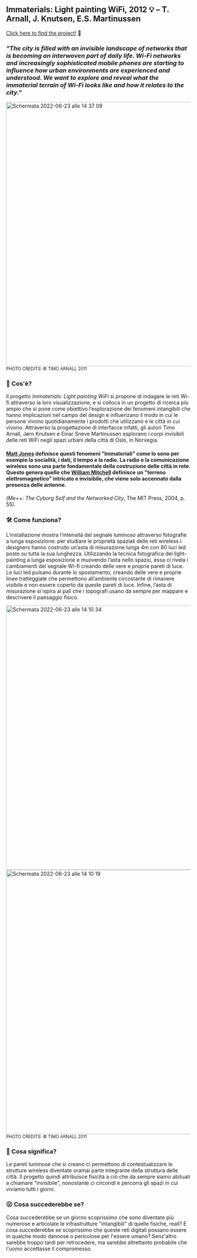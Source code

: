 ## Immaterials: Light painting WiFi, 2012 💡 – T. Arnall, J. Knutsen, E.S. Martinussen
[Click here to find the project!](https://divisare.com/projects/170526-einar-sneve-martinussen-jorn-knutsen-timo-arnall-immaterials-light-painting-wifi) 👀

### *"The city is filled with an invisible landscape of networks that is becoming an interwoven part of daily life. Wi-Fi networks and increasingly sophisticated mobile phones are starting to influence how urban environments are experienced and understood. We want to explore and reveal what the immaterial terrain of Wi-Fi looks like and how it relates to the city."*

<img width="719" alt="Schermata 2022-06-23 alle 14 37 09" src="https://user-images.githubusercontent.com/101177495/175300068-13687617-9e62-4884-8afb-d37a0aa6c1e0.png">
<sub>PHOTO CREDITS: © TIMO ARNALL 2011</sub>

### 🔎 Cos'è?

Il progetto *Immaterials: Light painting WiFi* si propone di indagare le reti Wi-fi attraverso la loro visualizzazione, e si colloca in un progetto di ricerca più ampio che si pone come obiettivo l’esplorazione dei fenomeni intangibili che hanno implicazioni nel campo del design e influenzano il modo in cui le persone vivono quotidianamente i prodotti che utilizzano e le città in cui vivono. Attraverso la progettazione di interfacce infatti, gli autori Timo Arnall, Jørn Knutsen e Einar Sneve Martinussen esplorano i corpi invisibili delle reti WiFi negli spazi urbani della città di Oslo, in Norvegia.

#### [Matt Jones](http://berglondon.com/studio/matt-jones/) definisce questi fenomeni "Immateriali" come lo sono per esempio la socialità, i dati, il tempo e la radio. La radio e la comunicazione wireless sono una parte fondamentale della costruzione delle città in rete. Questo genera quello che [William Mitchell](https://www.amazon.com/Me-Cyborg-Self-Networked-City/dp/0262633132) definisce un "terreno elettromagnetico" intricato e invisibile, che viene solo accennato dalla presenza delle antenne.
(*Me++: The Cyborg Self and the Networked City*, The MIT Press, 2004, p. 55).

### 🛠️ Come funziona?

L’installazione mostra l’intensità del segnale luminoso attraverso fotografie a lunga esposizione: per studiare le proprietà spaziali delle reti wireless i designers hanno costruito un’asta di misurazione lunga 4m con 80 luci led poste su tutta la sua lunghezza. Utilizzando la tecnica fotografica del light-painting a lunga esposizione e muovendo l’asta nello spazio, essa ci rivela i cambiamenti del segnale Wi-fi creando delle vere e proprie pareti di luce.  Le luci led pulsano durante lo spostamento, creando delle vere e proprie linee tratteggiate che permettono all’ambiente circostante di rimanere visibile e non essere coperto da queste pareti di luce. Infine, l’asta di misurazione si ispira ai pali che i topografi usano da sempre per mappare e descrivere il paesaggio fisico.

<img width="719" alt="Schermata 2022-06-23 alle 14 10 34" src="https://user-images.githubusercontent.com/101177495/175295525-4f40de2f-41eb-47cf-8369-08626772a94f.png">

 <img width="719" alt="Schermata 2022-06-23 alle 14 10 19" src="https://user-images.githubusercontent.com/101177495/175295563-745bffc6-4fe7-4c27-953f-846598c74890.png">
<sub>PHOTO CREDITS: © TIMO ARNALL 2011</sub>

### 🧐 Cosa significa?

Le pareti luminose che si creano ci permettono di contestualizzare le strutture wireless diventate oramai parte integrante della struttura delle città. Il progetto quindi attribuisce fisicità a ciò che da sempre siamo abituati a chiamare “invisibile”, nonostante ci circondi e percorra gli spazi in cui viviamo tutti i giorni.

### 😮 Cosa succederebbe se?

Cosa succederebbe se un giorno scoprissimo che sono diventate più numerose e articolate le infrastrutture "intangibili" di quelle fisiche, reali?
E cosa succederebbe se scoprissimo che queste reti digitali possano essere in qualche modo dannose o pericolose per l'essere umano? Senz'altro sarebbe troppo tardi per retrocedere, ma sarebbe altrettanto probabile che l'uomo accettasse il compromesso.
